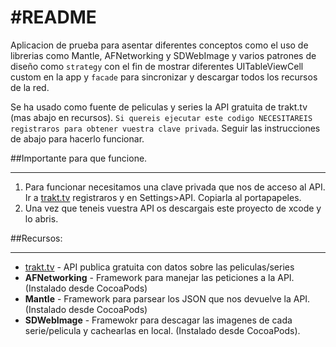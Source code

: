#README
===
Aplicacion de prueba para asentar diferentes conceptos como el uso de librerias como Mantle, AFNetworking y SDWebImage y varios patrones de diseño como `strategy` con el fin de mostrar diferentes UITableViewCell custom en la app y `facade` para sincronizar y descargar todos los recursos de la red. 

Se ha usado como fuente de peliculas y series la API gratuita de trakt.tv (mas abajo en recursos). `Si quereis ejecutar este codigo NECESITAREIS registraros para obtener vuestra clave privada`. Seguir las instrucciones de abajo para hacerlo funcionar. 


##Importante para que funcione.
___
1. Para funcionar necesitamos una clave privada que nos de acceso al API. Ir a [trakt.tv](http://trakt.tv/) registraros y en Settings>API. Copiarla al portapapeles. 
2. Una vez que teneis vuestra API os descargais este proyecto de xcode y lo abris.  



##Recursos:
___
* [trakt.tv](http://trakt.tv/) - API publica gratuita con datos sobre las peliculas/series
* **AFNetworking** - Framework para manejar las peticiones a la API. (Instalado desde CocoaPods)
* **Mantle** - Framework para parsear los JSON que nos devuelve la API. (Instalado desde CocoaPods)
* **SDWebImage** - Framewokr para descagar las imagenes de cada serie/pelicula y cachearlas en local. (Instalado desde CocoaPods). 
